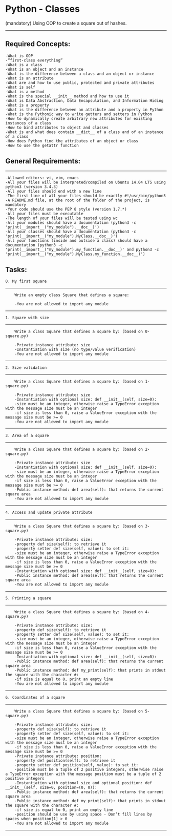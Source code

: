 # Python - Classes


(mandatory) Using OOP to create a square out of hashes.

_____________________________________________________________________________________________
## Required Concepts:

	-What is OOP
	-“first-class everything”
	-What is a class
	-What is an object and an instance
	-What is the difference between a class and an object or instance
	-What is an attribute
	-What are and how to use public, protected and private attributes
	-What is self
	-What is a method
	-What is the special __init__ method and how to use it
	-What is Data Abstraction, Data Encapsulation, and Information Hiding
	-What is a property
	-What is the difference between an attribute and a property in Python
	-What is the Pythonic way to write getters and setters in Python
	-How to dynamically create arbitrary new attributes for existing instances of a class
	-How to bind attributes to object and classes
	-What is and what does contain __dict__ of a class and of an instance of a class
	-How does Python find the attributes of an object or class
	-How to use the getattr function


## General Requirements:

_______________________________________________________________________________________________
	-Allowed editors: vi, vim, emacs
	-All your files will be interpreted/compiled on Ubuntu 14.04 LTS using python3 (version 3.4.3)
	-All your files should end with a new line
	-The first line of all your files should be exactly #!/usr/bin/python3
	-A README.md file, at the root of the folder of the project, is mandatory
	-Your code should use the PEP 8 style (version 1.7.*)
	-All your files must be executable
	-The length of your files will be tested using wc
	-All your modules should have a documentation (python3 -c 'print(__import__("my_module").__doc__)')
	-All your classes should have a documentation (python3 -c 'print(__import__("my_module").MyClass.__doc__)')
	-All your functions (inside and outside a class) should have a documentation (python3 -c 'print(__import__("my_module").my_function.__doc__)' and python3 -c 'print(__import__("my_module").MyClass.my_function.__doc__)')


## Tasks:


	0. My first square
_________________________________________________________________________
		Write an empty class Square that defines a square:

		-You are not allowed to import any module

_________________________________________________________________________

	1. Square with size
_________________________________________________________________________
		Write a class Square that defines a square by: (based on 0-square.py)

		-Private instance attribute: size
		-Instantiation with size (no type/value verification)
		-You are not allowed to import any module

_________________________________________________________________________

	2. Size validation
_________________________________________________________________________
		Write a class Square that defines a square by: (based on 1-square.py)

		-Private instance attribute: size
		-Instantiation with optional size: def __init__(self, size=0):
		-size must be an integer, otherwise raise a TypeError exception with the message size must be an integer
		-if size is less than 0, raise a ValueError exception with the message size must be >= 0
		-You are not allowed to import any module

_________________________________________________________________________

	3. Area of a square
_________________________________________________________________________
		Write a class Square that defines a square by: (based on 2-square.py)

		-Private instance attribute: size
		-Instantiation with optional size: def __init__(self, size=0):
		-size must be an integer, otherwise raise a TypeError exception with the message size must be an integer
		-if size is less than 0, raise a ValueError exception with the message size must be >= 0
		-Public instance method: def area(self): that returns the current square area
		-You are not allowed to import any module
_________________________________________________________________________


	4. Access and update private attribute
_________________________________________________________________________
		Write a class Square that defines a square by: (based on 3-square.py)

		-Private instance attribute: size:
		-property def size(self): to retrieve it
		-property setter def size(self, value): to set it:
		-size must be an integer, otherwise raise a TypeError exception with the message size must be an integer
		-if size is less than 0, raise a ValueError exception with the message size must be >= 0
		-Instantiation with optional size: def __init__(self, size=0):
		-Public instance method: def area(self): that returns the current square area
		-You are not allowed to import any module
_________________________________________________________________________

	5. Printing a square
_________________________________________________________________________
		Write a class Square that defines a square by: (based on 4-square.py)

		-Private instance attribute: size:
		-property def size(self): to retrieve it
		-property setter def size(self, value): to set it:
		-size must be an integer, otherwise raise a TypeError exception with the message size must be an integer
		-if size is less than 0, raise a ValueError exception with the message size must be >= 0
		-Instantiation with optional size: def __init__(self, size=0):
		-Public instance method: def area(self): that returns the current square area
		-Public instance method: def my_print(self): that prints in stdout the square with the character #:
		-if size is equal to 0, print an empty line
		-You are not allowed to import any module


_________________________________________________________________________

	6. Coordinates of a square
_________________________________________________________________________
		Write a class Square that defines a square by: (based on 5-square.py)

		-Private instance attribute: size:
		-property def size(self): to retrieve it
		-property setter def size(self, value): to set it:
		-size must be an integer, otherwise raise a TypeError exception with the message size must be an integer
		-if size is less than 0, raise a ValueError exception with the message size must be >= 0
		-Private instance attribute: position:
		-property def position(self): to retrieve it
		-property setter def position(self, value): to set it:
		-position must be a tuple of 2 positive integers, otherwise raise a TypeError exception with the message position must be a tuple of 2 positive integers
		-Instantiation with optional size and optional position: def __init__(self, size=0, position=(0, 0)):
		-Public instance method: def area(self): that returns the current square area
		-Public instance method: def my_print(self): that prints in stdout the square with the character #:
		-if size is equal to 0, print an empty line
		-position should be use by using space - Don’t fill lines by spaces when position[1] > 0
		-You are not allowed to import any module

___________________________________________________________________________________________________

